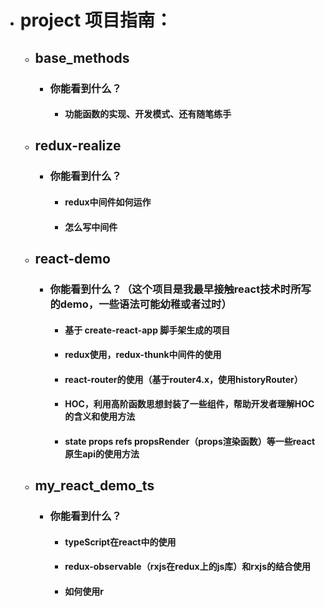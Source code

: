 

* # project 项目指南：
  - ## base_methods
    - ### 你能看到什么？
      - #### 功能函数的实现、开发模式、还有随笔练手
  - ## redux-realize
    - ### 你能看到什么？
      - #### redux中间件如何运作
      - #### 怎么写中间件
  - ## react-demo
    - ### 你能看到什么？（这个项目是我最早接触react技术时所写的demo，一些语法可能幼稚或者过时）
      - #### 基于 create-react-app 脚手架生成的项目
      - #### redux使用，redux-thunk中间件的使用
      - #### react-router的使用（基于router4.x，使用historyRouter）
      - #### HOC，利用高阶函数思想封装了一些组件，帮助开发者理解HOC的含义和使用方法
      - #### state props refs propsRender（props渲染函数）等一些react原生api的使用方法
  - ## my_react_demo_ts
    - ### 你能看到什么？
      - #### typeScript在react中的使用
      - #### redux-observable（rxjs在redux上的js库）和rxjs的结合使用
      - #### 如何使用r